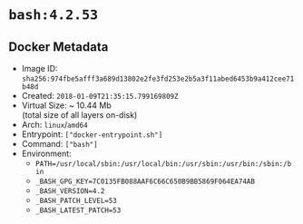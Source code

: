 # `bash:4.2.53`

## Docker Metadata

- Image ID: `sha256:974fbe5afff3a689d13802e2fe3fd253e2b5a3f11abed6453b9a412cee71b48d`
- Created: `2018-01-09T21:35:15.799169809Z`
- Virtual Size: ~ 10.44 Mb  
  (total size of all layers on-disk)
- Arch: `linux`/`amd64`
- Entrypoint: `["docker-entrypoint.sh"]`
- Command: `["bash"]`
- Environment:
  - `PATH=/usr/local/sbin:/usr/local/bin:/usr/sbin:/usr/bin:/sbin:/bin`
  - `_BASH_GPG_KEY=7C0135FB088AAF6C66C650B9BB5869F064EA74AB`
  - `_BASH_VERSION=4.2`
  - `_BASH_PATCH_LEVEL=53`
  - `_BASH_LATEST_PATCH=53`
